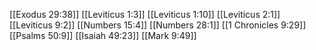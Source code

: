 [[Exodus 29:38]]
[[Leviticus 1:3]]
[[Leviticus 1:10]]
[[Leviticus 2:1]]
[[Leviticus 9:2]]
[[Numbers 15:4]]
[[Numbers 28:1]]
[[1 Chronicles 9:29]]
[[Psalms 50:9]]
[[Isaiah 49:23]]
[[Mark 9:49]]
